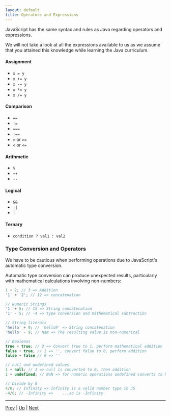 ```yaml
---
layout: default
title: Operators and Expressions
---
```

JavaScript has the same syntax and rules as Java regarding operators and expressions.

We will not take a look at all the expressions available to us as we assume that you attained this knowledge while learning the Java curriculum.

#### Assignment
* `x = y`
* `x += y`
* `x -= y`
* `x *= y`
* `x /= y`

#### Comparison
* `==`
* `!=`
* `===`
* `!==`
* `>` or `>=`
* `<` or `<=`

#### Arithmetic
* `%`
* `++`
* `--`

#### Logical
* `&&`
* `||`
* `!`

#### Ternary
* `condition ? val1 : val2`

### Type Conversion and Operators
We have to be cautious when performing operations due to JavaScript's automatic type conversion.

Automatic type conversion can produce unexpected results, particularly with mathematical calculations involving non-numbers:

```javascript
1 + 2; // 3 => Addition
'1' + '2'; // 12 => concatenation

// Numeric Strings
'1' + 5; // 15 => String concatenation
'1' - 5; // -4 => type conversion and mathematical subtraction

// String literals
'hello' + 9; // 'hello9' => String concatenation
'hello' - 9; // NaN => The resulting value is non-numerical

// Booleans
true + true; // 2 => Convert true to 1, perform mathematical addition
false + true; // 1 => '', convert false to 0, perform addition
false + false // 0 => ''

// null and undefined values
1 + null; // 1 => null is converted to 0, then addition
1 + undefined; // NaN => for numeric operations undefined converts to NaN

// Divide by 0
4/0; // Infinity => Infinity is a valid number type in JS
-4/0; // -Infinity =>    ...so is -Infinity
```

<hr>

[Prev](README.md) | [Up](README.md) | [Next](typeOfAndOperandCoversion.md)

